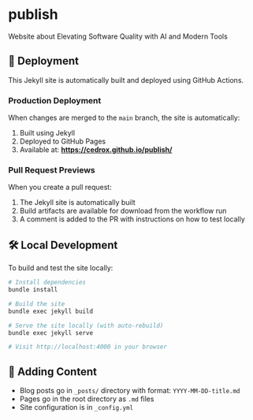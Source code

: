 # publish
Website about Elevating Software Quality with AI and Modern Tools

## 🚀 Deployment

This Jekyll site is automatically built and deployed using GitHub Actions.

### Production Deployment

When changes are merged to the `main` branch, the site is automatically:
1. Built using Jekyll
2. Deployed to GitHub Pages
3. Available at: **https://cedrox.github.io/publish/**

### Pull Request Previews

When you create a pull request:
1. The Jekyll site is automatically built
2. Build artifacts are available for download from the workflow run
3. A comment is added to the PR with instructions on how to test locally

## 🛠️ Local Development

To build and test the site locally:

```bash
# Install dependencies
bundle install

# Build the site
bundle exec jekyll build

# Serve the site locally (with auto-rebuild)
bundle exec jekyll serve

# Visit http://localhost:4000 in your browser
```

## 📝 Adding Content

- Blog posts go in `_posts/` directory with format: `YYYY-MM-DD-title.md`
- Pages go in the root directory as `.md` files
- Site configuration is in `_config.yml`
